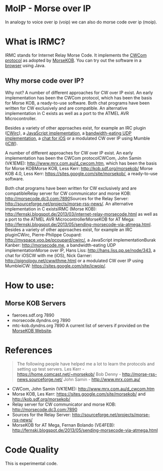 MoIP - Morse over IP
====================
In analogy to voice over ip (voip) we can also do morse code over ip (moip).

# What is IRMC?
IRMC stands for Internet Relay Morse Code. 
It implements the [CWCom protocol](/doc/cwcom.pdf) 
as adopted by [MorseKOB](http://kob.sdf.org/morsekob/docs/history.pdf). 
You can try out the software in a [browser](http://kob.sdf.org/morsekob/morsekob30/index.htm) using Java.


## Why morse code over IP?
Why not? A number of different approaches for CW over IP exist. 
An early implementation has been the CWCom protocol, 
which has been the basis for Morse KOB, a ready-to-use software. 
Both chat programs have been written for CW exclusively and are compatible. An alternative implementation in C exists as well as a port to the ATMEL AVR Microcontroller. 

Besides a variety of other approaches exist, for example an IRC 
plugin ([CWirc](http://myspace.voo.be/pcoupard/cwirc/)), 
a [JavaScript implementation](http://morsecode.me), 
a [bandwidth-eating UDP implementation](http://hans.liss.pp.se/node/343), 
a [chat for iOS](http://pignology.net/cwwithme.html) 
or a modulated CW over IP using Mumble ([iCW](https://sites.google.com/site/icwoip/)).

A number of different approaches for CW over IP exist. 
An early implementation has been the CWCom protocol<ref>CWCom, John Samin (VK1EME): http://www.mrx.com.au/d_cwcom.htm</ref>,
 which has been the basis for Morse KOB<ref>Morse KOB, Less Kerr: http://kob.sdf.org/morsekob/</ref>
<ref>Morse KOB 4.0, Less Kerr: https://sites.google.com/site/morsekob/</ref>,
 a ready-to-use software. 


Both chat programs have been written for CW exclusively and are compatible<ref>Relay server for CW communicator and morse KOB: http://morsecode.dc3.com:7890</ref><ref>Sources for the Relay Server: http://sourceforge.net/projects/morse-rss-news/</ref>. An alternative implementation in C exists<ref>IRMC (Morse KOB): http://fernski.blogspot.de/2013/03/internet-relay-morsecode.html</ref> as well as a port to the ATMEL AVR Microcontroller<ref>MorseKOB for AT Mega: http://fernski.blogspot.de/2013/05/sending-morsecode-via-atmega.html</ref>. Besides a variety of other approaches exist, for example an IRC plugin<ref>CWirc, Pierre-Philippe Coupard: http://myspace.voo.be/pcoupard/cwirc/</ref>, a JavaScript implementation<ref>Burak Kanber: http://morsecode.me</ref>, a bandwidth-eating UDP implementation<ref>Morse over IP, Hans Liss: http://hans.liss.pp.se/node/343</ref>, a chat for iOS<ref>CW with me (iOS), Nick Garner: http://pignology.net/cwwithme.html</ref> or a modulated CW over IP using Mumble<ref>iCW: https://sites.google.com/site/icwoip/</ref>.




# How to use:



## Morse KOB Servers
* faeroes.sdf.org 7890
* morsecode.dyndns.org 7890
* mtc-kob.dyndns.org 7890
A current list of servers if provided on the [MorseKOB Website](http://mtc-kob.dyndns.org).

# References


> The following people have helped me a lot to learn the protocols and setting up test servers.
> Les Kerr -  https://home.comcast.net/~morsekob/
> Bob Denny - http://morse-rss-news.sourceforge.net/
> John Samin - http://www.mrx.com.au/


* CWCom, John Samin (VK1EME): http://www.mrx.com.au/d_cwcom.htm
* Morse KOB, Les Kerr: https://sites.google.com/site/morsekob/ and http://kob.sdf.org/morsekob/
* Relay server for CW communicator and morse KOB: http://morsecode.dc3.com:7890 
* Sources for the Relay Server: http://sourceforge.net/projects/morse-rss-news/
* MorseKOB for AT Mega, Fernan Bolando (VE4FEB): http://fernski.blogspot.de/2013/05/sending-morsecode-via-atmega.html


Code Quality
============
This is experimental code.



